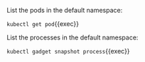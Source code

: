 List the pods in the default namespace:

`kubectl get pod`{{exec}}

List the processes in the default namespace:

`kubectl gadget snapshot process`{{exec}}

